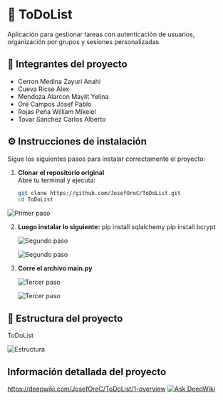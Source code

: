 # 📝 ToDoList

Aplicación para gestionar tareas con autenticación de usuarios, organización por grupos y sesiones personalizadas.

## 👥 Integrantes del proyecto

- Cerron Medina Zayuri Anahi
- Cueva Ricse Alex
- Mendoza Alarcon Maylit Yelina
- Ore Campos Josef Pablo
- Rojas Peña William Mikeiel 
- Tovar Sanchez Carlos Alberto


## ⚙️ Instrucciones de instalación

Sigue los siguientes pasos para instalar correctamente el proyecto:

1. **Clonar el repositorio original**  
   Abre tu terminal y ejecuta:
   ```bash
   git clone https://github.com/JosefOreC/ToDoList.git
   cd ToDoList 
  ![Primer paso](https://i.imgur.com/wrxPQHv.png)
   
2. **Luego instalar lo siguiente:** 
pip install sqlalchemy
pip install bcrypt

    ![Segundo paso](https://i.imgur.com/dX6qG0q.png)
   
    ![Segundo paso](https://i.imgur.com/j8iUxGf.png)
   
3. **Corre el archivo main.py**
   
   ![Tercer paso](https://i.imgur.com/FF1fIn3.png)
   
   ![Tercer paso](https://i.imgur.com/bRBQ4vO.png)
   
## 📁 Estructura del proyecto

ToDoList

![Estructura](https://i.imgur.com/l7r5bLA.png)

## Información detallada del proyecto
https://deepwiki.com/JosefOreC/ToDoList/1-overview
[![Ask DeepWiki](https://deepwiki.com/badge.svg)](https://deepwiki.com/JosefOreC/ToDoList)


